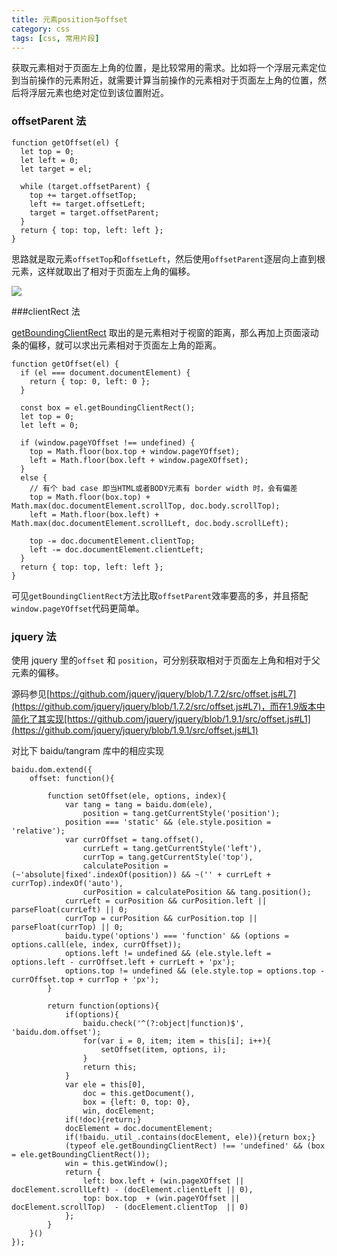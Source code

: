 ```yaml
---
title: 元素position与offset
category: css
tags: [css, 常用片段]
---
```


获取元素相对于页面左上角的位置，是比较常用的需求。比如将一个浮层元素定位到当前操作的元素附近，就需要计算当前操作的元素相对于页面左上角的位置，然后将浮层元素也绝对定位到该位置附近。

<!-- more -->

### offsetParent 法

```
function getOffset(el) {
  let top = 0;
  let left = 0;
  let target = el;

  while (target.offsetParent) {
    top += target.offsetTop;
    left += target.offsetLeft;
    target = target.offsetParent;
  }
  return { top: top, left: left };
}
```

思路就是取元素`offsetTop`和`offsetLeft`，然后使用`offsetParent`逐层向上直到根元素，这样就取出了相对于页面左上角的偏移。

<img src="/images/captures/20171011_dom_position.jpg">

###clientRect 法

[getBoundingClientRect](https://developer.mozilla.org/zh-CN/docs/Web/API/Element/getBoundingClientRect) 取出的是元素相对于视窗的距离，那么再加上页面滚动条的偏移，就可以求出元素相对于页面左上角的距离。

```
function getOffset(el) {
  if (el === document.documentElement) {
    return { top: 0, left: 0 };
  }
  
  const box = el.getBoundingClientRect();
  let top = 0;
  let left = 0;

  if (window.pageYOffset !== undefined) {
	top = Math.floor(box.top + window.pageYOffset);
    left = Math.floor(box.left + window.pageXOffset);
  }
  else {
  	// 有个 bad case 即当HTML或者BODY元素有 border width 时，会有偏差
  	top = Math.floor(box.top) + Math.max(doc.documentElement.scrollTop, doc.body.scrollTop);
    left = Math.floor(box.left) + Math.max(doc.documentElement.scrollLeft, doc.body.scrollLeft);

    top -= doc.documentElement.clientTop;
    left -= doc.documentElement.clientLeft;
  }
  return { top: top, left: left };
}
```

可见`getBoundingClientRect`方法比取`offsetParent`效率要高的多，并且搭配`window.pageYOffset`代码更简单。

### jquery 法

使用 jquery 里的`offset` 和 `position`，可分别获取相对于页面左上角和相对于父元素的偏移。

源码参见[https://github.com/jquery/jquery/blob/1.7.2/src/offset.js#L7](https://github.com/jquery/jquery/blob/1.7.2/src/offset.js#L7)，而在1.9版本中简化了其实现[https://github.com/jquery/jquery/blob/1.9.1/src/offset.js#L1](https://github.com/jquery/jquery/blob/1.9.1/src/offset.js#L1)

对比下 baidu/tangram 库中的相应实现 

```
baidu.dom.extend({
    offset: function(){
        
        function setOffset(ele, options, index){
            var tang = tang = baidu.dom(ele),
                position = tang.getCurrentStyle('position');
            position === 'static' && (ele.style.position = 'relative');
            var currOffset = tang.offset(),
                currLeft = tang.getCurrentStyle('left'),
                currTop = tang.getCurrentStyle('top'),
                calculatePosition = (~'absolute|fixed'.indexOf(position)) && ~('' + currLeft + currTop).indexOf('auto'),
                curPosition = calculatePosition && tang.position();
            currLeft = curPosition && curPosition.left || parseFloat(currLeft) || 0;
            currTop = curPosition && curPosition.top || parseFloat(currTop) || 0;
            baidu.type('options') === 'function' && (options = options.call(ele, index, currOffset));
            options.left != undefined && (ele.style.left = options.left - currOffset.left + currLeft + 'px');
            options.top != undefined && (ele.style.top = options.top - currOffset.top + currTop + 'px');
        }
        
        return function(options){
            if(options){
                baidu.check('^(?:object|function)$', 'baidu.dom.offset');
                for(var i = 0, item; item = this[i]; i++){
                    setOffset(item, options, i);
                }
                return this;
            }
            var ele = this[0],
                doc = this.getDocument(),
                box = {left: 0, top: 0},
                win, docElement;
            if(!doc){return;}
            docElement = doc.documentElement;
            if(!baidu._util_.contains(docElement, ele)){return box;}
            (typeof ele.getBoundingClientRect) !== 'undefined' && (box = ele.getBoundingClientRect());
            win = this.getWindow();
            return {
                left: box.left + (win.pageXOffset || docElement.scrollLeft) - (docElement.clientLeft || 0),
                top: box.top  + (win.pageYOffset || docElement.scrollTop)  - (docElement.clientTop  || 0)
            };
        }
    }()
});
```

